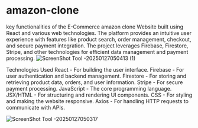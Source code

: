 # amazon-clone
 key functionalities of the E-Commerce amazon clone  Website built using React and various web technologies.
 The platform provides an intuitive user experience with features like product search, order management, checkout, and secure payment integration. The project leverages Firebase, Firestore, Stripe, and other technologies for efficient data management and payment processing.
![ScreenShot Tool -20250127050413 (1)](https://github.com/user-attachments/assets/9bbbc7a7-8dfe-41ab-8994-217409c456f4)


Technologies Used
React - For building the user interface.
Firebase - For user authentication and backend management.
Firestore - For storing and retrieving product data, orders, and user information.
Stripe - For secure payment processing.
JavaScript - The core programming language.
JSX/HTML - For structuring and rendering UI components.
CSS - For styling and making the website responsive.
Axios - For handling HTTP requests to communicate with APIs.


![ScreenShot Tool -20250127050317](https://github.com/user-attachments/assets/c7412baa-a4f5-4b3b-ab36-c2503227ab6a)
